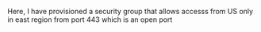 Here, I have provisioned a security group  that allows accesss from US only in east region from port 443 which is an open port
